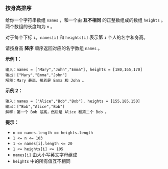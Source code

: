 ### 按身高排序 ###
给你一个字符串数组 `names` ，和一个由 **互不相同** 的正整数组成的数组 `heights` 。两个数组的长度均为 `n` 。

对于每个下标 `i`，`names[i]` 和 `heights[i]` 表示第 `i` 个人的名字和身高。

请按身高 **降序** 顺序返回对应的名字数组 `names` 。



**示例 1：**

```
输入：names = ["Mary","John","Emma"], heights = [180,165,170]
输出：["Mary","Emma","John"]
解释：Mary 最高，接着是 Emma 和 John 。
```

**示例 2：**

```
输入：names = ["Alice","Bob","Bob"], heights = [155,185,150]
输出：["Bob","Alice","Bob"]
解释：第一个 Bob 最高，然后是 Alice 和第二个 Bob 。
```



**提示：**

* `n == names.length == heights.length`
* `1 <= n <= 103`
* `1 <= names[i].length <= 20`
* `1 <= heights[i] <= 105`
* `names[i]` 由大小写英文字母组成
* `heights` 中的所有值互不相同

